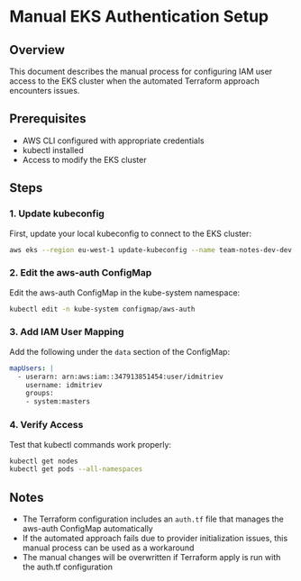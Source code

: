 # Manual EKS Authentication Setup

## Overview

This document describes the manual process for configuring IAM user access to the EKS cluster when the automated Terraform approach encounters issues.

## Prerequisites

- AWS CLI configured with appropriate credentials
- kubectl installed
- Access to modify the EKS cluster

## Steps

### 1. Update kubeconfig

First, update your local kubeconfig to connect to the EKS cluster:

```bash
aws eks --region eu-west-1 update-kubeconfig --name team-notes-dev-dev
```

### 2. Edit the aws-auth ConfigMap

Edit the aws-auth ConfigMap in the kube-system namespace:

```bash
kubectl edit -n kube-system configmap/aws-auth
```

### 3. Add IAM User Mapping

Add the following under the `data` section of the ConfigMap:

```yaml
mapUsers: |
  - userarn: arn:aws:iam::347913851454:user/idmitriev
    username: idmitriev
    groups:
    - system:masters
```

### 4. Verify Access

Test that kubectl commands work properly:

```bash
kubectl get nodes
kubectl get pods --all-namespaces
```

## Notes

- The Terraform configuration includes an `auth.tf` file that manages the aws-auth ConfigMap automatically
- If the automated approach fails due to provider initialization issues, this manual process can be used as a workaround
- The manual changes will be overwritten if Terraform apply is run with the auth.tf configuration
